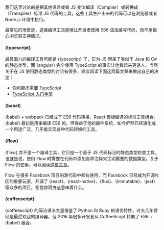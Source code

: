 我们这里讨论的是把其他语言或者 JS 变体编译（Compiler）或转换成（Transpiler）标准 JS 代码的工具，这些工具生产出来的代码可以在浏览器或者 Node.js 环境中执行。

最常见的场景是，这类编译工具能够让开发者使用 ES6 语法编写代码，而不用担心浏览器支持情况。

#### {typescript}

最具潜力的编译工具可能是 {typescript} 了，它为 JS 带来了类似于 Java 和 C# 的静态类型，而 {angular} 完全使用 TypeScript 的事实让他看起来更诱人，当然关于在 JS 使用静态类型的讨论有很多，建议阅读下面这两篇文章来做出自己的决定：

* [你可能不需要 TypeScript](https://medium.com/javascript-scene/you-might-not-need-typescript-or-static-types-aa7cb670a77b#.1pn05vlis)
* [TypeScript 入门手册](https://toddmotto.com/typescript-the-missing-introduction)

#### {babel}

{babel} + webpack 已经成了 ES6 代码转换、React 模板编译的标准工具组合，{babel} 最初是用来编译 ES6 的，但得益于他的插件系统，如今俨然已经演化成一个用途广泛，几乎能实现各种代码转换的工具。

#### {flow}

{flow} 并不是一个编译工具，它只是一个基于 JS 代码标记的静态类型检查工具，也就是说，使用 Flow 时需要在代码中添加各种注释来注明需要的数据类型，关于 Flow 的使用，可以阅读[这篇文章](http://javascriptplayground.com/blog/2017/01/npm-flowjs-javascript/)。

Flow 在很多 Facebook 项目的源代码中都有使用，而 Facebook 已经成为开源社区的重要玩家，开源了 {react}、{react-native}、{flux}、{immutable}、{jest} 等众多的项目，相信你明白这意味着什么。

#### {coffeescript}

{coffeescript} 的简洁语法大量借鉴了 Python 和 Ruby 的语言特性，过去几年曾经是最受欢迎的编译器，但 2016 年很多开发者从 CoffeeScript 转向了 ES6 + {babel} 组合。
